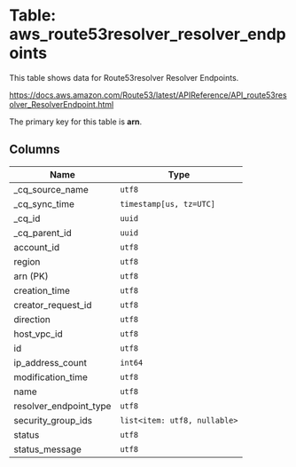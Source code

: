 # Table: aws_route53resolver_resolver_endpoints

This table shows data for Route53resolver Resolver Endpoints.

https://docs.aws.amazon.com/Route53/latest/APIReference/API_route53resolver_ResolverEndpoint.html

The primary key for this table is **arn**.

## Columns

| Name          | Type          |
| ------------- | ------------- |
|_cq_source_name|`utf8`|
|_cq_sync_time|`timestamp[us, tz=UTC]`|
|_cq_id|`uuid`|
|_cq_parent_id|`uuid`|
|account_id|`utf8`|
|region|`utf8`|
|arn (PK)|`utf8`|
|creation_time|`utf8`|
|creator_request_id|`utf8`|
|direction|`utf8`|
|host_vpc_id|`utf8`|
|id|`utf8`|
|ip_address_count|`int64`|
|modification_time|`utf8`|
|name|`utf8`|
|resolver_endpoint_type|`utf8`|
|security_group_ids|`list<item: utf8, nullable>`|
|status|`utf8`|
|status_message|`utf8`|